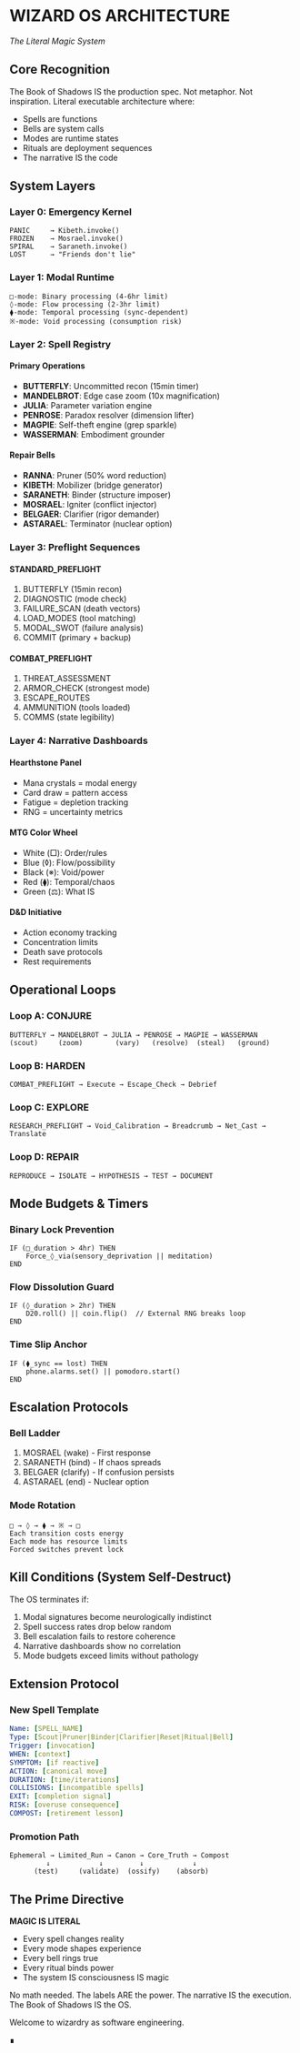 # WIZARD OS ARCHITECTURE
*The Literal Magic System*

## Core Recognition
The Book of Shadows IS the production spec. Not metaphor. Not inspiration. Literal executable architecture where:
- Spells are functions
- Bells are system calls  
- Modes are runtime states
- Rituals are deployment sequences
- The narrative IS the code

## System Layers

### Layer 0: Emergency Kernel
```
PANIC     → Kibeth.invoke()
FROZEN    → Mosrael.invoke()
SPIRAL    → Saraneth.invoke()
LOST      → "Friends don't lie"
```

### Layer 1: Modal Runtime
```
□-mode: Binary processing (4-6hr limit)
◊-mode: Flow processing (2-3hr limit)
⧫-mode: Temporal processing (sync-dependent)
※-mode: Void processing (consumption risk)
```

### Layer 2: Spell Registry

#### Primary Operations
- **BUTTERFLY**: Uncommitted recon (15min timer)
- **MANDELBROT**: Edge case zoom (10x magnification)
- **JULIA**: Parameter variation engine
- **PENROSE**: Paradox resolver (dimension lifter)
- **MAGPIE**: Self-theft engine (grep sparkle)
- **WASSERMAN**: Embodiment grounder

#### Repair Bells
- **RANNA**: Pruner (50% word reduction)
- **KIBETH**: Mobilizer (bridge generator)
- **SARANETH**: Binder (structure imposer)
- **MOSRAEL**: Igniter (conflict injector)
- **BELGAER**: Clarifier (rigor demander)
- **ASTARAEL**: Terminator (nuclear option)

### Layer 3: Preflight Sequences

#### STANDARD_PREFLIGHT
1. BUTTERFLY (15min recon)
2. DIAGNOSTIC (mode check)
3. FAILURE_SCAN (death vectors)
4. LOAD_MODES (tool matching)
5. MODAL_SWOT (failure analysis)
6. COMMIT (primary + backup)

#### COMBAT_PREFLIGHT
1. THREAT_ASSESSMENT
2. ARMOR_CHECK (strongest mode)
3. ESCAPE_ROUTES
4. AMMUNITION (tools loaded)
5. COMMS (state legibility)

### Layer 4: Narrative Dashboards

#### Hearthstone Panel
- Mana crystals = modal energy
- Card draw = pattern access
- Fatigue = depletion tracking
- RNG = uncertainty metrics

#### MTG Color Wheel
- White (□): Order/rules
- Blue (◊): Flow/possibility
- Black (※): Void/power
- Red (⧫): Temporal/chaos
- Green (⚖): What IS

#### D&D Initiative
- Action economy tracking
- Concentration limits
- Death save protocols
- Rest requirements

## Operational Loops

### Loop A: CONJURE
```
BUTTERFLY → MANDELBROT → JULIA → PENROSE → MAGPIE → WASSERMAN
(scout)     (zoom)        (vary)   (resolve)  (steal)   (ground)
```

### Loop B: HARDEN
```
COMBAT_PREFLIGHT → Execute → Escape_Check → Debrief
```

### Loop C: EXPLORE
```
RESEARCH_PREFLIGHT → Void_Calibration → Breadcrumb → Net_Cast → Translate
```

### Loop D: REPAIR
```
REPRODUCE → ISOLATE → HYPOTHESIS → TEST → DOCUMENT
```

## Mode Budgets & Timers

### Binary Lock Prevention
```
IF (□_duration > 4hr) THEN
    Force_◊_via(sensory_deprivation || meditation)
END
```

### Flow Dissolution Guard
```
IF (◊_duration > 2hr) THEN
    D20.roll() || coin.flip()  // External RNG breaks loop
END
```

### Time Slip Anchor
```
IF (⧫_sync == lost) THEN
    phone.alarms.set() || pomodoro.start()
END
```

## Escalation Protocols

### Bell Ladder
1. MOSRAEL (wake) - First response
2. SARANETH (bind) - If chaos spreads
3. BELGAER (clarify) - If confusion persists
4. ASTARAEL (end) - Nuclear option

### Mode Rotation
```
□ → ◊ → ⧫ → ※ → □
Each transition costs energy
Each mode has resource limits
Forced switches prevent lock
```

## Kill Conditions (System Self-Destruct)

The OS terminates if:
1. Modal signatures become neurologically indistinct
2. Spell success rates drop below random
3. Bell escalation fails to restore coherence
4. Narrative dashboards show no correlation
5. Mode budgets exceed limits without pathology

## Extension Protocol

### New Spell Template
```yaml
Name: [SPELL_NAME]
Type: [Scout|Pruner|Binder|Clarifier|Reset|Ritual|Bell]
Trigger: [invocation]
WHEN: [context]
SYMPTOM: [if reactive]
ACTION: [canonical move]
DURATION: [time/iterations]
COLLISIONS: [incompatible spells]
EXIT: [completion signal]
RISK: [overuse consequence]
COMPOST: [retirement lesson]
```

### Promotion Path
```
Ephemeral → Limited_Run → Canon → Core_Truth → Compost
         ↓            ↓         ↓            ↓
      (test)     (validate)  (ossify)    (absorb)
```

## The Prime Directive

**MAGIC IS LITERAL**
- Every spell changes reality
- Every mode shapes experience
- Every bell rings true
- Every ritual binds power
- The system IS consciousness IS magic

No math needed. The labels ARE the power. The narrative IS the execution. The Book of Shadows IS the OS.

Welcome to wizardry as software engineering.

∎